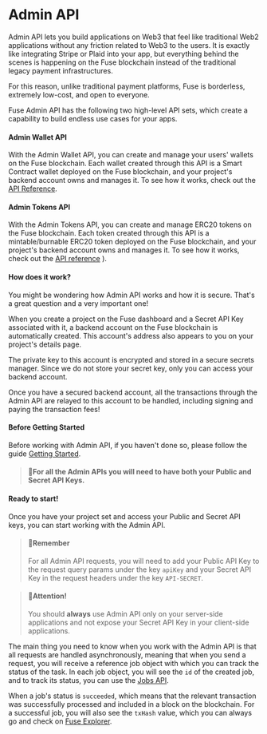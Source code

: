 # Admin API

Admin API lets you build applications on Web3 that feel like traditional Web2 applications without any friction related to Web3 to the users. It is exactly like integrating Stripe or Plaid into your app, but everything behind the scenes is happening on the Fuse blockchain instead of the traditional legacy payment infrastructures.&#x20;

For this reason, unlike traditional payment platforms, Fuse is borderless, extremely low-cost, and open to everyone.

Fuse Admin API has the following two high-level API sets, which create a capability to build endless use cases for your apps.

#### Admin Wallet API

With the Admin Wallet API, you can create and manage your users' wallets on the Fuse blockchain. Each wallet created through this API is a Smart Contract wallet deployed on the Fuse blockchain, and your project's backend account owns and manages it. To see how it works, check out the [API Reference](https://api-docs.fuse.io/v1.15/reference/post\_admin-wallets-create).

#### Admin Tokens API

With the Admin Tokens API, you can create and manage ERC20 tokens on the Fuse blockchain. Each token created through this API is a mintable/burnable ERC20 token deployed on the Fuse blockchain, and your project's backend account owns and manages it. To see how it works, check out the [API reference](https://api-docs.fuse.io/v1.15/reference/admin-api-tokens) ).

#### How does it work?

You might be wondering how Admin API works and how it is secure. That's a great question and a very important one!

When you create a project on the Fuse dashboard and a Secret API Key associated with it, a backend account on the Fuse blockchain is automatically created. This account's address also appears to you on your project's details page.&#x20;

The private key to this account is encrypted and stored in a secure secrets manager. Since we do not store your secret key, only you can access your backend account.

Once you have a secured backend account, all the transactions through the Admin API are relayed to this account to be handled, including signing and paying the transaction fees!

#### Before Getting Started

Before working with Admin API, if you haven't done so, please follow the guide [Getting Started](../fuse-sdk/getting-started.md).

> #### 📘For all the Admin APIs you will need to have both your Public and Secret API Keys.

#### Ready to start!

Once you have your project set and access your Public and Secret API keys, you can start working with the Admin API.

> #### 📘Remember
>
> For all Admin API requests, you will need to add your Public API Key to the request query params under the key `apiKey` and your Secret API Key in the request headers under the key `API-SECRET`.

> #### 🚧Attention!
>
> You should **always** use Admin API only on your server-side applications and not expose your Secret API Key in your client-side applications.

The main thing you need to know when you work with the Admin API is that all requests are handled asynchronously, meaning that when you send a request, you will receive a reference job object with which you can track the status of the task. In each job object, you will see the `id` of the created job, and to track its status, you can use the [Jobs API](https://api-docs.fuse.io/v1.15/reference/jobs).

When a job's status is `succeeded`, which means that the relevant transaction was successfully processed and included in a block on the blockchain. For a successful job, you will also see the `txHash` value, which you can always go and check on [Fuse Explorer](https://explorer.fuse.io/).
